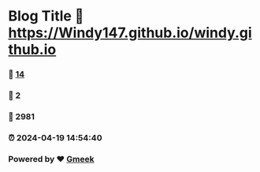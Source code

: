 # Blog Title :link: https://Windy147.github.io/windy.github.io 
### :page_facing_up: [14](https://Windy147.github.io/windy.github.io/tag.html) 
### :speech_balloon: 2 
### :hibiscus: 2981 
### :alarm_clock: 2024-04-19 14:54:40 
### Powered by :heart: [Gmeek](https://github.com/Meekdai/Gmeek)
